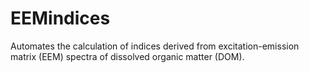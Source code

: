 # EEMindices
Automates the calculation of indices derived from excitation-emission matrix (EEM) spectra of dissolved organic matter (DOM).
